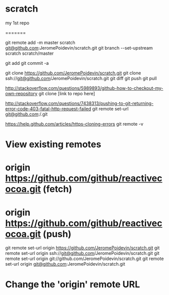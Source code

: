 scratch
=======

my 1st repo

=======

git remote add -m master scratch git@github.com:JeromePoidevin/scratch.git
git branch --set-upstream scratch scratch/master

git add
git commit -a

git clone https://github.com/JeromePoidevin/scratch.git
git clone ssh://git@github.com/JeromePoidevin/scratch.git
git diff
git push
git pull

http://stackoverflow.com/questions/5989893/github-how-to-checkout-my-own-repository
git clone [link to repo here]

http://stackoverflow.com/questions/7438313/pushing-to-git-returning-error-code-403-fatal-http-request-failed
git remote set-url <name> git@github.com:<username>/<repo>.git

https://help.github.com/articles/https-cloning-errors
git remote -v
# View existing remotes
# origin  https://github.com/github/reactivecocoa.git (fetch)
# origin  https://github.com/github/reactivecocoa.git (push)
git remote set-url origin https://github.com/JeromePoidevin/scratch.git
git remote set-url origin ssh://git@github.com/JeromePoidevin/scratch.git
git remote set-url origin git://github.com/JeromePoidevin/scratch.git
git remote set-url origin git@github.com:JeromePoidevin/scratch.git
# Change the 'origin' remote URL


